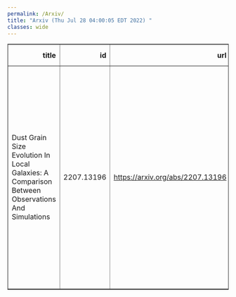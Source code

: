 ```yaml
---
permalink: /Arxiv/
title: "Arxiv (Thu Jul 28 04:00:05 EDT 2022) "
classes: wide
---
```

<table border="1" class="dataframe">
  <thead>
    <tr style="text-align: right;">
      <th>title</th>
      <th>id</th>
      <th>url</th>
      <th>authors</th>
      <th>Local Authors</th>
    </tr>
  </thead>
  <tbody>
    <tr>
      <td>Dust Grain Size Evolution In Local Galaxies: A Comparison Between   Observations And Simulations</td>
      <td>2207.13196</td>
      <td><a href="https://arxiv.org/abs/2207.13196" target="_blank">https://arxiv.org/abs/2207.13196</a></td>
      <td>M. Relano, I. De Looze, A. Saintonge, K. -C. Hou, L. Romano, K. Nagamine, H. Hirashita, S. Aoyama, I. Lamperti, U. Lisenfeld, M. Smith, J. Chastenet, T. Xiao, Y. Gao, M. Sargent, S. A. Van Der Giessen</td>
      <td>Michael Rizzo Smith</td>
    </tr>
  </tbody>
</table>